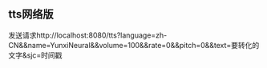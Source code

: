 ## tts网络版
发送请求http://localhost:8080/tts?language=zh-CN&&name=YunxiNeural&&volume=100&&rate=0&&pitch=0&&text=要转化的文字&sjc=时间戳

